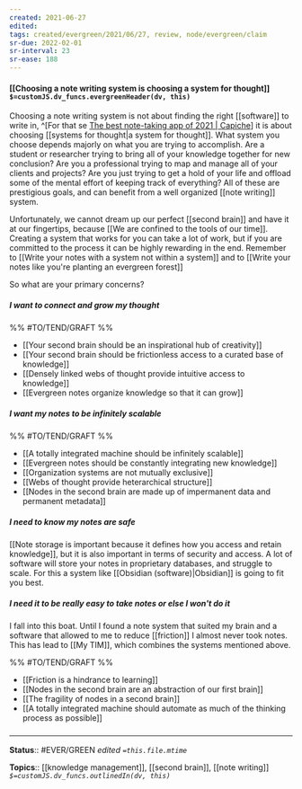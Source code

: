 ```yaml
---
created: 2021-06-27
edited: 
tags: created/evergreen/2021/06/27, review, node/evergreen/claim
sr-due: 2022-02-01
sr-interval: 23
sr-ease: 188
---
```


#### [[Choosing a note writing system is choosing a system for thought]] `$=customJS.dv_funcs.evergreenHeader(dv, this)`

Choosing a note writing system is not about finding the right [[software]] to write in,
^[For that se [The best note-taking app of 2021 | Capiche](https://capiche.com/e/best-note-taking-app-2021)]
it is about choosing [[systems for thought|a system for thought]]. What system you choose depends majorly on what you are trying to accomplish. Are a student or researcher trying to bring all of your knowledge together for new conclusion? Are you a professional trying to map and manage all of your clients and projects? Are you just trying to get a hold of your life and offload some of the mental effort of keeping track of everything? All of these are prestigious goals, and can benefit from a well organized [[note writing]] system. 

Unfortunately, we cannot dream up our perfect [[second brain]] and have it at our fingertips, because [[We are confined to the tools of our time]]. Creating a system that works for you can take a lot of work, but if you are committed to the process it can be highly rewarding in the end. 
Remember to [[Write your notes with a system not within a system]] and to [[Write your notes like you're planting an evergreen forest]]

So what are your primary concerns?

##### I want to connect and grow my thought
%% #TO/TEND/GRAFT %%
- [[Your second brain should be an inspirational hub of creativity]]
- [[Your second brain should be frictionless access to a curated base of knowledge]]
- [[Densely linked webs of thought provide intuitive access to knowledge]]
- [[Evergreen notes organize knowledge so that it can grow]]

##### I want my notes to be infinitely scalable
%% #TO/TEND/GRAFT %%
- [[A totally integrated machine should be infinitely scalable]]
- [[Evergreen notes should be constantly integrating new knowledge]]
- [[Organization systems are not mutually exclusive]]
- [[Webs of thought provide heterarchical structure]]
- [[Nodes in the second brain are made up of impermanent data and permanent metadata]]

##### I need to know my notes are safe

[[Note storage is important because it defines how you access and retain knowledge]], but it is also important in terms of security and access. A lot of software will store your notes in proprietary databases, and struggle to scale. For this a system like [[Obsidian (software)|Obsidian]] is going to fit you best.

##### I need it to be really easy to take notes or else I won't do it 

I fall into this boat. Until I found a note system that suited my brain and a software that allowed to me to reduce [[friction]] I almost never took notes. This has lead to [[My TIM]], which combines the systems mentioned above.

%% #TO/TEND/GRAFT %%
- [[Friction is a hindrance to learning]]
- [[Nodes in the second brain are an abstraction of our first brain]]
- [[The fragility of nodes in a second brain]]
- [[A totally integrated machine should automate as much of the thinking process as possible]]

### <hr class="footnote"/>

**Status**:: #EVER/GREEN 
*edited `=this.file.mtime`*

**Topics**:: [[knowledge management]], [[second brain]], [[note writing]]
*`$=customJS.dv_funcs.outlinedIn(dv, this)`*
